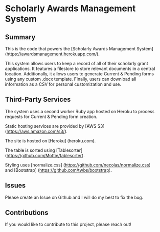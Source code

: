 # Scholarly Awards Management System

## Summary

This is the code that powers the [Scholarly Awards Management System] (https://awardsmanagement.herokuapp.com/).

This system allows users to keep a record of all of their scholarly grant applications. It features a filestore to store relevant documents in a central location. Additionally, it allows users to generate Current & Pending forms using any custom .docx template. Finally, users can download all information as a CSV for personal customization and use.

## Third-Party Services

The system uses a second worker Ruby app hosted on Heroku to process requests for Current & Pending form creation.

Static hosting services are provided by [AWS S3] (https://aws.amazon.com/s3/).
  
The site is hosted on [Heroku] (heroku.com).

The table is sorted using [Tablesorter] (https://github.com/Mottie/tablesorter).

Styling uses [normalize.css] (https://github.com/necolas/normalize.css) and [Bootstrap] (https://github.com/twbs/bootstrap).

## Issues

Please create an Issue on Github and I will do my best to fix the bug.

## Contributions

If you would like to contribute to this project, please reach out!

